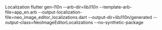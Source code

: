 Localization
flutter gen-l10n --arb-dir=lib/l10n --template-arb-file=app_en.arb --output-localization-file=neo_image_editor_localizations.dart --output-dir=lib/l10n/generated --output-class=NeoImageEditorLocalizations --no-synthetic-package